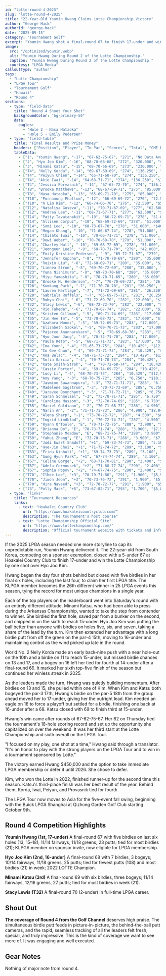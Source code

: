 ```yaml
---
id: "lotte-round-4-2025"
slug: "lotte-round-4-2025"
title: "22-Year-Old Youmin Hwang Claims Lotte Championship Victory"
author: "George Hack"
authorId: "george-hack"
date: "2025-09-15"
category: "Tournament Golf"
excerpt: "Youmin Hwang shot a final-round 67 to finish 17-under and win the Lotte Championship by one stroke over Hyo Joo Kim."
image:
  src: "/optimized/youmin.webp"
  alt: "Youmin Hwang During Round 2 of the Lotte Championship."
  caption: "Youmin Hwang During Round 2 of the Lotte Championship."
  courtesy: "LPGA Media"
calloutType: "author"
tags:
  - "Lotte Championship"
  - "LPGA Tour"
  - "Tournament Golf"
  - "Hawaii"
  - "Round 4"
sections:
  - type: "field-data"
    title: "Round 4 Shoot Your Shot"
    backgroundColor: "bg-primary-50"
    data:
      eagles:
        - "Hole 2 - Nasa Hataoka"
        - "Hole 5 - Emily Pedersen"
  - type: "field-table"
    title: "Final Results and Prize Money"
    headers: ["Position", "Player", "To Par", "Scores", "Total", "CME Points", "Prize Money"]
    tableData:
      - ["1", "Youmin Hwang", "-17", "67-62-75-67", "271", "No Data Available", "$450,000"]
      - ["2", "Hyo Joo Kim", "-16", "68-70-66-68", "272", "320.000", "$277,054"]
      - ["3", "Minami Katsu", "-15", "68-70-66-69", "273", "230.000", "$200,983"]
      - ["T4", "Nelly Korda", "-14", "69-67-69-69", "274", "136.250", "$117,177"]
      - ["T4", "Peiyun Chien", "-14", "65-71-68-70", "274", "136.250", "$117,177"]
      - ["T4", "Akie Iwai", "-14", "64-68-71-71", "274", "136.250", "$117,177"]
      - ["T4", "Jessica Porvasnik", "-14", "67-65-72-70", "274", "136.250", "$117,177"]
      - ["T8", "Brooke Matthews", "-13", "68-67-69-71", "275", "85.000", "$71,293"]
      - ["T8", "Nasa Hataoka", "-13", "65-69-71-70", "275", "85.000", "$71,293"]
      - ["T10", "Pornanong Phatlum", "-12", "66-69-69-72", "276", "72.500", "$59,157"]
      - ["T10", "A Lim Kim", "-12", "66-74-66-70", "276", "72.500", "$59,157"]
      - ["T12", "Nataliya Guseva", "-11", "70-71-67-69", "277", "62.500", "$51,420"]
      - ["T12", "Andrea Lee", "-11", "68-71-67-71", "277", "62.500", "$51,420"]
      - ["T14", "Patty Tavatanakit", "-10", "66-72-69-71", "278", "51.000", "$40,045"]
      - ["T14", "Allisen Corpuz", "-10", "68-69-72-69", "278", "51.000", "$40,045"]
      - ["T14", "Somi Lee", "-10", "68-73-67-70", "278", "51.000", "$40,045"]
      - ["T14", "Megan Khang", "-10", "71-66-67-74", "278", "51.000", "$40,045"]
      - ["T14", "Chisato Iwai", "-10", "70-66-71-71", "278", "51.000", "$40,045"]
      - ["T14", "Dewi Weber", "-10", "70-70-68-70", "278", "51.000", "$40,045"]
      - ["T14", "Charley Hull", "-10", "69-68-72-69", "278", "51.000", "$40,045"]
      - ["T21", "Jeongeun Lee5", "-9", "68-70-71-70", "279", "42.000", "$33,068"]
      - ["T21", "Emily Kristine Pedersen", "-9", "69-72-71-67", "279", "42.000", "$33,068"]
      - ["T23", "Jennifer Kupcho", "-8", "71-70-70-69", "280", "35.000", "$29,003"]
      - ["T23", "Ruixin Liu", "-8", "72-68-69-71", "280", "35.000", "$29,003"]
      - ["T23", "Linnea Strom", "-8", "69-70-72-69", "280", "35.000", "$29,003"]
      - ["T23", "Yuna Nishimura", "-8", "69-73-70-68", "280", "35.000", "$29,003"]
      - ["T23", "Miyu Yamashita", "-8", "70-70-71-69", "280", "35.000", "$29,003"]
      - ["T28", "Brooke M. Henderson", "-7", "70-70-69-72", "281", "26.250", "$24,307"]
      - ["T28", "Kumkang Park", "-7", "71-70-70-70", "281", "26.250", "$24,307"]
      - ["T28", "Lauren Hartlage", "-7", "71-72-69-69", "281", "26.250", "$24,307"]
      - ["T28", "Gabriela Ruffels", "-7", "65-69-75-72", "281", "26.250", "$24,307"]
      - ["T32", "Robyn Choi", "-6", "71-72-69-70", "282", "22.000", "$21,083"]
      - ["T32", "Stacy Lewis", "-6", "68-72-72-70", "282", "22.000", "$21,083"]
      - ["T32", "Rio Takeda", "-6", "71-70-67-74", "282", "22.000", "$21,083"]
      - ["T35", "Kristen Gillman", "-5", "69-71-74-69", "283", "17.000", "$17,206"]
      - ["T35", "Jin Hee Im", "-5", "73-70-68-72", "283", "17.000", "$17,206"]
      - ["T35", "Azahara Munoz", "-5", "69-72-69-73", "283", "17.000", "$17,206"]
      - ["T35", "Elizabeth Szokol", "-5", "69-70-71-73", "283", "17.000", "$17,206"]
      - ["T35", "Pajaree Anannarukarn", "-5", "70-69-68-76", "283", "17.000", "$17,206"]
      - ["T35", "Hyo Joon Jang", "-5", "70-72-71-70", "283", "17.000", "$17,206"]
      - ["T35", "Paula Reto", "-5", "68-71-71-73", "283", "17.000", "$17,206"]
      - ["T42", "Ina Yoon", "-4", "71-65-73-75", "284", "10.429", "$12,958"]
      - ["T42", "In Gee Chun", "-4", "69-71-71-73", "284", "10.429", "$12,958"]
      - ["T42", "Ana Belac", "-4", "68-71-73-72", "284", "10.429", "$12,958"]
      - ["T42", "Sofia Garcia", "-4", "70-71-70-73", "284", "10.429", "$12,958"]
      - ["T42", "Kate Smith-Stroh", "-4", "70-72-68-74", "284", "10.429", "$12,958"]
      - ["T42", "Cassie Porter", "-4", "69-74-69-72", "284", "10.429", "$12,958"]
      - ["T42", "Lucy Li", "-4", "68-70-73-73", "284", "10.429", "$12,958"]
      - ["T49", "Amy Yang", "-3", "68-70-75-72", "285", "6.750", "$10,188"]
      - ["T49", "Jasmine Suwannapura", "-3", "72-71-71-71", "285", "6.750", "$10,188"]
      - ["T49", "Madelene Sagstrom", "-3", "70-73-73-69", "285", "6.750", "$10,188"]
      - ["T49", "Jaravee Boonchant", "-3", "71-71-72-71", "285", "6.750", "$10,188"]
      - ["T49", "Sarah Schmelzel", "-3", "73-70-71-71", "285", "6.750", "$10,188"]
      - ["T49", "Caroline Masson", "-3", "72-70-74-69", "285", "6.750", "$10,188"]
      - ["T55", "Mariel Galdiano", "-2", "70-71-68-77", "286", "4.900", "$8,949"]
      - ["T55", "Narin An", "-2", "71-71-71-73", "286", "4.900", "$8,949"]
      - ["T57", "Alena Sharp", "-1", "73-70-72-72", "287", "4.500", "$8,343"]
      - ["T57", "Ingrid Lindblad", "-1", "70-72-74-71", "287", "4.500", "$8,343"]
      - ["T59", "Ryann O'Toole", "E", "70-71-72-75", "288", "3.900", "$7,547"]
      - ["T59", "Brianna Do", "E", "70-73-71-74", "288", "3.900", "$7,547"]
      - ["T59", "Stephanie Meadow", "E", "68-71-75-74", "288", "3.900", "$7,547"]
      - ["T59", "Yahui Zhang", "E", "72-70-75-71", "288", "3.900", "$7,547"]
      - ["T63", "Jodi Ewart Shadoff", "+1", "69-73-74-73", "289", "3.100", "$6,902"]
      - ["T63", "Hye-Jin Choi", "+1", "71-72-74-72", "289", "3.100", "$6,902"]
      - ["T63", "Frida Kinhult", "+1", "69-74-73-73", "289", "3.100", "$6,902"]
      - ["T63", "Sung Hyun Park", "+1", "67-74-74-74", "289", "3.100", "$6,902"]
      - ["T67", "Celine Borge", "+2", "68-71-70-81", "290", "2.400", "$6,371"]
      - ["T67", "Adela Cernousek", "+2", "71-68-77-74", "290", "2.400", "$6,371"]
      - ["T67", "Sophia Popov", "+2", "74-67-74-75", "290", "2.400", "$6,371"]
      - ["T70", "Ilhee Lee", "+3", "70-70-71-80", "291", "1.900", "$5,992"]
      - ["T70", "Jiwon Jeon", "+3", "70-73-76-72", "291", "1.900", "$5,992"]
      - ["T70", "Hira Naveed", "+3", "72-70-72-77", "291", "1.900", "$5,992"]
      - ["73", "Polly Mack", "+5", "73-67-82-71", "293", "1.700", "$5,839"]
  - type: "links"
    title: "Tournament Resources"
    links:
      - text: "Hoakalei Country Club"
        url: "https://www.hoakaleicountryclub.com/"
        description: "The tournament's host course"
      - text: "Lotte Championship Official Site"
        url: "https://www.lottechampionship.com/"
        description: "Official tournament website with tickets and information"
---
```


If the 2025 LPGA season needed one more storyline to cap its unpredictable run, Youmin Hwang delivered it. The 22-year-old from South Korea, competing on a sponsor exemption, closed with a 5-under 67 at Hoakalei Country Club to finish 17-under and win the Lotte Championship by one shot over Hyo Joo Kim.

Hwang began the day four shots behind but closed with five birdies in her final six holes, including the last four, to claim her first LPGA title. The KLPGA member becomes the 26th different winner in 25 LPGA events this season, tying the record for most unique champions in a single year.

Each of the top players on the leaderboard went into Saturday's round with an entirely different attitude. Minami Katsu, who had been able to press during the Arkansas Championship, wanted to take the step from contender to winner. She birdied the first hole, saved par from a bunker on the second, and chipped in on the sixth to reach 15-under. Hyo Joo Kim was putting the ball better than anyone with birdies on holes five, six, and seven, taking a share of the lead by the turn. Kim then extended her advantage with a long birdie putt from off the green on the par-4 15th, moving to 16-under and maintaining control as the wind picked up late in the round.

World No. 2 Nelly Korda made an early back-nine push with a near hole-out on the 10th and a birdie on 11 to reach 15-under, but missed birdie chances on 13 and 17, and a bogey on 16 left her tied for fourth at 14-under after a final-round 69. It marked her sixth top-five finish of the season but continued her winless streak in 2025.

As the leaders made the turn, Hwang was quietly building momentum. After birdies on 13 and 15, she pulled within one of Kim. When Kim and Katsu both bogeyed the par-3 17th, Hwang's birdie on the par-5 18th from the group ahead moved her to 17-under, giving her the outright lead. Kim needed an eagle on 18 to force a playoff but settled for a birdie, finishing one back at 16-under after a 68. Katsu closed with 69 to finish third at 15-under.

Hwang's win came after rounds of 67-62-75-67. Her 62 on Thursday tied the tournament's 18-hole scoring record and set up the opportunity she capitalized on over the weekend. It was her third start at the Lotte Championship and sixth overall on the LPGA Tour.

"I focused on my play, one shot at a time," Hwang said through a translator. "It's an honor to play with the strong players on the LPGA Tour and to win in a tournament sponsored by Lotte."

The victory earned Hwang $450,000 and the option to take immediate LPGA membership or defer it until 2026. She chose to defer.

Kim, who won the Lotte in 2022, finished runner-up for the second time this season. Katsu's third-place finish was her best result of the year. Behind them, Korda, Iwai, Peiyun, and Provasnik tied for fourth.

The LPGA Tour now moves to Asia for the five-event fall swing, beginning with the Buick LPGA Shanghai at Qizhong Garden Golf Club starting October 9th.

## Round 4 Competition Highlights

**Youmin Hwang (1st, 17-under)** A final-round 67 with five birdies on last six holes (13, 15–18); 11/14 fairways, 11/18 greens, 23 putts; tied for most birdies (21); KLPGA member on sponsor invite, now eligible for LPGA membership.

**Hyo Joo Kim (2nd, 16-under)** A final-round 68 with 7 birdies, 3 bogeys; 10/14 fairways, 11/18 greens, 25 putts; tied for fewest putts (108) and most birdies (21) in week; 2022 LOTTE Champion.

**Minami Katsu (3rd)** A final-round 69 with six birdies, three bogeys; 11/14 fairways, 12/18 greens, 27 putts; tied for most birdies in week (21).

**Stacy Lewis (T32)** A final-round 70 (2-under) in full-time LPGA career.

## Shout Out

**The coverage of Round 4 from the Golf Channel** deserves high praise. The simultaneous birdie putt feeds in picture-in-picture, the behind-the-ball putt cameras, and the rapid, seamless tracking of all the leaders felt fresh, special, and truly impressive. This is the kind of coverage we want to see more of. It was engaging and well executed.

## Gear Notes

Nothing of major note from round 4.
